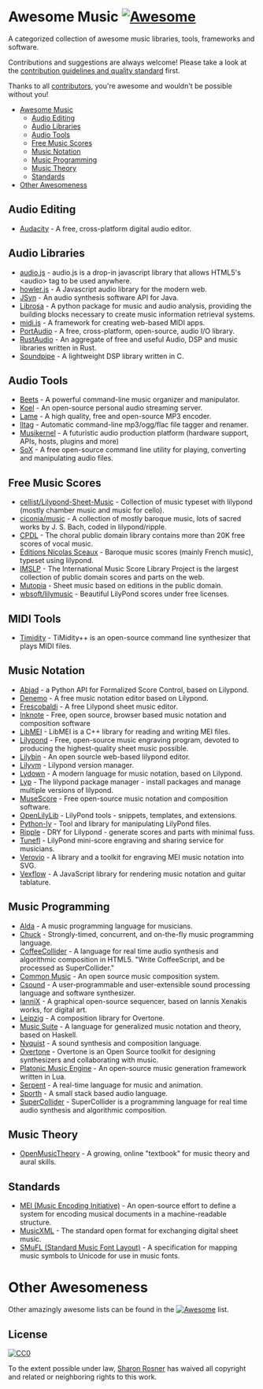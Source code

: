 # Awesome Music [![Awesome](https://cdn.rawgit.com/sindresorhus/awesome/d7305f38d29fed78fa85652e3a63e154dd8e8829/media/badge.svg)](https://github.com/sindresorhus/awesome)

A categorized collection of awesome music libraries, tools, frameworks and software.

Contributions and suggestions are always welcome! Please take a look at the [contribution guidelines and quality standard](https://github.com/ciconia/awesome-music/blob/master/CONTRIBUTING.md) first.

Thanks to all [contributors](https://github.com/ciconia/awesome-music/graphs/contributors), you're awesome and wouldn't be possible without you!

* [Awesome Music](#awesome-music)
  * [Audio Editing](#audio-editing)
  * [Audio Libraries](#audio-libraries)
  * [Audio Tools](#audio-tools)
  * [Free Music Scores](#free-music-scores)
  * [Music Notation](#music-notation)
  * [Music Programming](#music-programming)
  * [Music Theory](#music-theory)
  * [Standards](#standards)
* [Other Awesomeness](#other-awesomeness)

## Audio Editing

* [Audacity](https://github.com/audacity/audacity) - A free, cross-platform digital audio editor.

## Audio Libraries

* [audio.js](https://github.com/kolber/audiojs) - audio.js is a drop-in javascript library that allows HTML5's &lt;audio&gt; tag to be used anywhere.
* [howler.js](https://github.com/goldfire/howler.js) - A Javascript audio library for the modern web.
* [JSyn](http://www.softsynth.com/jsyn/) - An audio synthesis software API for Java.
* [Librosa](http://bmcfee.github.io/librosa/) - A python package for music and audio analysis, providing the building blocks necessary to create music information retrieval systems.
* [midi.js](https://github.com/mudcube/MIDI.js) - A framework for creating web-based MIDI apps.
* [PortAudio](http://www.portaudio.com/) - A free, cross-platform, open-source, audio I/O library.
* [RustAudio](https://github.com/RustAudio) - An aggregate of free and useful Audio, DSP and music libraries written in Rust.
* [Soundpipe](https://github.com/PaulBatchelor/Soundpipe) - A lightweight DSP library written in C.

## Audio Tools

* [Beets](http://beets.radbox.org/) - A powerful command-line music organizer and manipulator.
* [Koel](https://github.com/phanan/koel) - An open-source personal audio streaming server.
* [Lame](http://lame.sourceforge.net/) - A high quality, free and open-source MP3 encoder.
* [lltag](http://home.gna.org/lltag/) - Automatic command-line mp3/ogg/flac file tagger and renamer.
* [Musikernel](https://github.com/j3ffhubb/musikernel) - A futuristic audio production platform (hardware support, APIs, hosts, plugins and more)
* [SoX](http://sox.sourceforge.net/) - A free open-source command line utility for playing, converting and manipulating audio files.

## Free Music Scores

* [cellist/Lilypond-Sheet-Music](https://github.com/cellist/Lilypond-Sheet-Music) - Collection of music typeset with lilypond (mostly chamber music and music for cello).
* [ciconia/music](https://github.com/ciconia/music) - A collection of mostly baroque music, lots of sacred works by J. S. Bach, coded in lilypond/ripple.
* [CPDL](http://www.cpdl.org/) - The choral public domain library contains more than 20K free scores of vocal music.
* [Éditions Nicolas Sceaux](https://github.com/nsceaux/nenuvar) - Baroque music scores (mainly French music), typeset using lilypond.
* [IMSLP](http://imslp.org/) - The International Music Score Library Project is the largest collection of public domain scores and parts on the web.
* [Mutopia](https://github.com/MutopiaProject/MutopiaProject) - Sheet music based on editions in the public domain.
* [wbsoft/lilymusic](https://github.com/wbsoft/lilymusic) - Beautiful LilyPond scores under free licenses.

## MIDI Tools

* [Timidity](http://timidity.sourceforge.net/) - TiMidity++ is an open-source command line synthesizer that plays MIDI files.

## Music Notation

* [Abjad](http://projectabjad.org/) - a Python API for Formalized Score Control, based on Lilypond.
* [Denemo](http://www.denemo.org/) - A free music notation editor based on Lilypond.
* [Frescobaldi](https://github.com/wbsoft/frescobaldi) - A free Lilypond sheet music editor.
* [Inknote](https://github.com/MichalPaszkiewicz/inknote) - Free, open source, browser based music notation and composition software
* [LibMEI](https://github.com/DDMAL/libmei) - LibMEI is a C++ library for reading and writing MEI files.
* [Lilypond](http://lilypond.org/) - Free, open-source music engraving program, devoted to producing the highest-quality sheet music possible.
* [Lilybin](http://lilybin.com/) - An open sourcle web-based lilypond editor.
* [Lilyvm](https://github.com/olsonpm/lilyvm) - Lilypond version manager.
* [Lydown](https://github.com/ciconia/lydown) - A modern language for music notation, based on Lilypond.
* [Lyp](https://github.com/noteflakes/lyp) - The lilypond package manager - install packages and manage multiple versions of lilypond.
* [MuseScore](https://github.com/musescore/MuseScore) - Free open-source music notation and composition software.
* [OpenLilyLib](https://github.com/openlilylib/snippets/) - LilyPond tools - snippets, templates, and extensions.
* [Python-ly](https://pypi.python.org/pypi/python-ly) - Tool and library for manipulating LilyPond files.
* [Ripple](https://github.com/ciconia/ripple/) - DRY for Lilypond - generate scores and parts with minimal fuss.
* [Tunefl](https://github.com/tiredpixel/tunefl) - LilyPond mini-score engraving and sharing service for musicians.
* [Verovio](https://github.com/rism-ch/verovio) - A library and a toolkit for engraving MEI music notation into SVG.
* [Vexflow](https://github.com/0xfe/vexflow) - A JavaScript library for rendering music notation and guitar tablature.

## Music Programming

* [Alda](https://github.com/alda-lang/alda) - A music programming language for musicians.
* [Chuck](https://github.com/ccrma/chuck) - Strongly-timed, concurrent, and on-the-fly music programming language.
* [CoffeeCollider](https://github.com/mohayonao/CoffeeCollider) - A language for real time audio synthesis and algorithmic composition in HTML5. "Write CoffeeScript, and be processed as SuperCollider."
* [Common Music](http://commonmusic.sourceforge.net/) - An open source music composition system.
* [Csound](http://csound.github.io/) - A user-programmable and user-extensible sound processing language and software synthesizer.
* [IanniX](https://github.com/iannix/IanniX) - A graphical open-source sequencer, based on Iannis Xenakis works, for digital art.
* [Leipzig](https://github.com/ctford/leipzig) - A composition library for Overtone.
* [Music Suite](http://music-suite.github.io/docs/ref/) - A language for generalized music notation and theory, based on Haskell.
* [Nyquist](https://www.cs.cmu.edu/~music/nyquist/) - A sound synthesis and composition language.
* [Overtone](https://github.com/overtone/overtone/) - Overtone is an Open Source toolkit for designing synthesizers and collaborating with music.
* [Platonic Music Engine](http://www.platonicmusicengine.com/) - An open-source music generation framework written in Lua.
* [Serpent](https://www.cs.cmu.edu/~music/aura/serpent-info.htm) - A real-time language for music and animation.
* [Sporth](https://github.com/PaulBatchelor/Sporth) - A small stack based audio language.
* [SuperCollider](http://supercollider.github.io/) - SuperCollider is a programming language for real time audio synthesis and algorithmic composition.

## Music Theory

* [OpenMusicTheory](http://openmusictheory.com/) - A growing, online "textbook" for music theory and aural skills.

## Standards

* [MEI (Music Encoding Initiative)](http://music-encoding.org/) - An open-source effort to define a system for encoding musical documents in a machine-readable structure.
* [MusicXML](http://www.musicxml.com/) - The standard open format for exchanging digital sheet music.
* [SMuFL (Standard Music Font Layout)](http://www.smufl.org/) - A specification for mapping music symbols to Unicode for use in music fonts.

# Other Awesomeness

Other amazingly awesome lists can be found in the [![Awesome](https://cdn.rawgit.com/sindresorhus/awesome/d7305f38d29fed78fa85652e3a63e154dd8e8829/media/badge.svg)](https://github.com/sindresorhus/awesome) list.

## License

[![CC0](https://i.creativecommons.org/p/zero/1.0/88x31.png)](https://creativecommons.org/publicdomain/zero/1.0/)

To the extent possible under law, [Sharon Rosner](http://github.com/ciconia) has waived all copyright and related or neighboring rights to this work.
